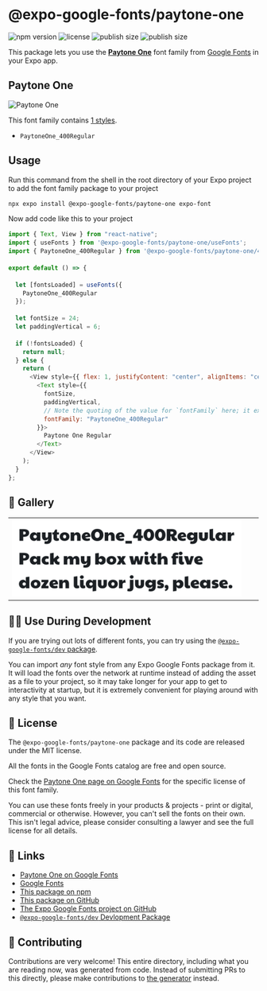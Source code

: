 # @expo-google-fonts/paytone-one

![npm version](https://flat.badgen.net/npm/v/@expo-google-fonts/paytone-one)
![license](https://flat.badgen.net/github/license/expo/google-fonts)
![publish size](https://flat.badgen.net/packagephobia/install/@expo-google-fonts/paytone-one)
![publish size](https://flat.badgen.net/packagephobia/publish/@expo-google-fonts/paytone-one)

This package lets you use the [**Paytone One**](https://fonts.google.com/specimen/Paytone+One) font family from [Google Fonts](https://fonts.google.com/) in your Expo app.

## Paytone One

![Paytone One](./font-family.png)

This font family contains [1 styles](#-gallery).

- `PaytoneOne_400Regular`

## Usage

Run this command from the shell in the root directory of your Expo project to add the font family package to your project

```sh
npx expo install @expo-google-fonts/paytone-one expo-font
```

Now add code like this to your project

```js
import { Text, View } from "react-native";
import { useFonts } from '@expo-google-fonts/paytone-one/useFonts';
import { PaytoneOne_400Regular } from '@expo-google-fonts/paytone-one/400Regular';

export default () => {

  let [fontsLoaded] = useFonts({
    PaytoneOne_400Regular
  });

  let fontSize = 24;
  let paddingVertical = 6;

  if (!fontsLoaded) {
    return null;
  } else {
    return (
      <View style={{ flex: 1, justifyContent: "center", alignItems: "center" }}>
        <Text style={{
          fontSize,
          paddingVertical,
          // Note the quoting of the value for `fontFamily` here; it expects a string!
          fontFamily: "PaytoneOne_400Regular"
        }}>
          Paytone One Regular
        </Text>
      </View>
    );
  }
};
```

## 🔡 Gallery


||||
|-|-|-|
|![PaytoneOne_400Regular](./400Regular/PaytoneOne_400Regular.ttf.png)||||


## 👩‍💻 Use During Development

If you are trying out lots of different fonts, you can try using the [`@expo-google-fonts/dev` package](https://github.com/expo/google-fonts/tree/master/font-packages/dev#readme).

You can import _any_ font style from any Expo Google Fonts package from it. It will load the fonts over the network at runtime instead of adding the asset as a file to your project, so it may take longer for your app to get to interactivity at startup, but it is extremely convenient for playing around with any style that you want.


## 📖 License

The `@expo-google-fonts/paytone-one` package and its code are released under the MIT license.

All the fonts in the Google Fonts catalog are free and open source.

Check the [Paytone One page on Google Fonts](https://fonts.google.com/specimen/Paytone+One) for the specific license of this font family.

You can use these fonts freely in your products & projects - print or digital, commercial or otherwise. However, you can't sell the fonts on their own. This isn't legal advice, please consider consulting a lawyer and see the full license for all details.

## 🔗 Links

- [Paytone One on Google Fonts](https://fonts.google.com/specimen/Paytone+One)
- [Google Fonts](https://fonts.google.com/)
- [This package on npm](https://www.npmjs.com/package/@expo-google-fonts/paytone-one)
- [This package on GitHub](https://github.com/expo/google-fonts/tree/master/font-packages/paytone-one)
- [The Expo Google Fonts project on GitHub](https://github.com/expo/google-fonts)
- [`@expo-google-fonts/dev` Devlopment Package](https://github.com/expo/google-fonts/tree/master/font-packages/dev)

## 🤝 Contributing

Contributions are very welcome! This entire directory, including what you are reading now, was generated from code. Instead of submitting PRs to this directly, please make contributions to [the generator](https://github.com/expo/google-fonts/tree/master/packages/generator) instead.
